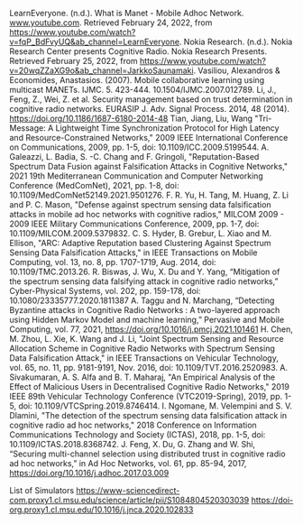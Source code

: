 LearnEveryone. (n.d.). What is Manet - Mobile Adhoc Network. www.youtube.com. Retrieved February 24, 2022, from https://www.youtube.com/watch?v=fqP_BdFvyUQ&ab_channel=LearnEveryone. 
Nokia Research. (n.d.). Nokia Research Center presents Cognitive Radio. Nokia Research Presents. Retrieved February 25, 2022, from https://www.youtube.com/watch?v=20wqZZaXG9o&ab_channel=JarkkoSaunamaki. 
Vasiliou, Alexandros & Economides, Anastasios. (2007). Mobile collaborative learning using multicast MANETs. IJMC. 5. 423-444. 10.1504/IJMC.2007.012789.
Li, J., Feng, Z., Wei, Z. et al. Security management based on trust determination in cognitive radio networks. EURASIP J. Adv. Signal Process. 2014, 48 (2014). https://doi.org/10.1186/1687-6180-2014-48
 Tian, Jiang, Liu, Wang "Tri-Message: A Lightweight Time Synchronization Protocol for High Latency and Resource-Constrained Networks," 2009 IEEE International Conference on Communications, 2009, pp. 1-5, doi: 10.1109/ICC.2009.5199544.
A. Galeazzi, L. Badia, S. -C. Chang and F. Gringoli, "Reputation-Based Spectrum Data Fusion against Falsification Attacks in Cognitive Networks," 2021 19th Mediterranean Communication and Computer Networking Conference (MedComNet), 2021, pp. 1-8, doi: 10.1109/MedComNet52149.2021.9501276.
F. R. Yu, H. Tang, M. Huang, Z. Li and P. C. Mason, "Defense against spectrum sensing data falsification attacks in mobile ad hoc networks with cognitive radios," MILCOM 2009 - 2009 IEEE Military Communications Conference, 2009, pp. 1-7, doi: 10.1109/MILCOM.2009.5379832.
C. S. Hyder, B. Grebur, L. Xiao and M. Ellison, "ARC: Adaptive Reputation based Clustering Against Spectrum Sensing Data Falsification Attacks," in IEEE Transactions on Mobile Computing, vol. 13, no. 8, pp. 1707-1719, Aug. 2014, doi: 10.1109/TMC.2013.26.
R. Biswas, J. Wu, X. Du and Y. Yang, “Mitigation of the spectrum sensing data falsifying attack in cognitive radio networks,” Cyber-Physical Systems, vol. 202, pp. 159-178, doi: 10.1080/23335777.2020.1811387
A. Taggu and N. Marchang, “Detecting Byzantine attacks in Cognitive Radio Networks : A two-layered approach using Hidden Markov Model and machine learning,” Pervasive and Mobile Computing, vol. 77, 2021, https://doi.org/10.1016/j.pmcj.2021.101461
H. Chen, M. Zhou, L. Xie, K. Wang and J. Li, "Joint Spectrum Sensing and Resource Allocation Scheme in Cognitive Radio Networks with Spectrum Sensing Data Falsification Attack," in IEEE Transactions on Vehicular Technology, vol. 65, no. 11, pp. 9181-9191, Nov. 2016, doi: 10.1109/TVT.2016.2520983.
A. Sivakumaran, A. S. Alfa and B. T. Maharaj, "An Empirical Analysis of the Effect of Malicious Users in Decentralised Cognitive Radio Networks," 2019 IEEE 89th Vehicular Technology Conference (VTC2019-Spring), 2019, pp. 1-5, doi: 10.1109/VTCSpring.2019.8746414.
I. Ngomane, M. Velempini and S. V. Dlamini, "The detection of the spectrum sensing data falsification attack in cognitive radio ad hoc networks," 2018 Conference on Information Communications Technology and Society (ICTAS), 2018, pp. 1-5, doi: 10.1109/ICTAS.2018.8368742.
J. Feng, X. Du, G. Zhang and W. Shi, “Securing multi-channel selection using distributed trust in cognitive radio ad hoc networks,” in Ad Hoc Networks, vol. 61, pp. 85-94, 2017, https://doi.org/10.1016/j.adhoc.2017.03.009

List of Simulators https://www-sciencedirect-com.proxy1.cl.msu.edu/science/article/pii/S1084804520303039 https://doi-org.proxy1.cl.msu.edu/10.1016/j.jnca.2020.102833
